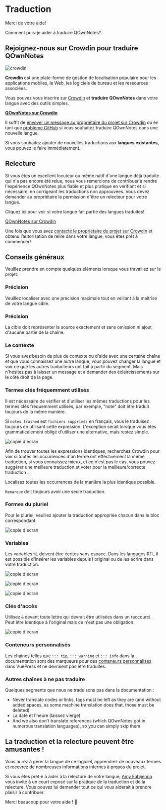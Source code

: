 # Traduction

Merci de votre aide!

Comment puis-je aider à traduire QOwnNotes?

## Rejoignez-nous sur Crowdin pour traduire QOwnNotes

![crowdin](/img/crowdin.png)

**Crowdin** est une plate-forme de gestion de localisation populaire pour les applications mobiles, le Web, les logiciels de bureau et les ressources associées.

Vous pouvez vous inscrire sur [Crowdin](https://crowdin.com/project/qownnotes/invite) et **traduire** **QOwnNotes** dans votre langue avec des outils simples.

**[QOwnNotes sur Crowdin](https://crowdin.com/project/qownnotes/invite)**

Il suffit de [envoyer un message au propriétaire du projet sur Crowdin](https://crowdin.com/profile/pbek) ou en tant que [problème GitHub](https://github.com/pbek/QOwnNotes/issues) si vous souhaitez traduire QOwnNotes dans une nouvelle langue.

Si vous souhaitez ajouter de nouvelles traductions aux **langues existantes**, vous pouvez le faire immédiatement.

## Relecture

Si vous êtes un excellent locuteur ou même natif d'une langue déjà traduite qui n'a pas encore été relue, nous vous remercions de contribuer à rendre l'expérience QOwnNotes plus fiable et plus pratique en vérifiant et si nécessaire, en corrigeant les traductions non approuvées. Vous devez demander au propriétaire la permission d'être un relecteur pour votre langue.

Cliquez ici pour voir si votre langue fait partie des langues traduites!

[QOwnNotes sur Crowdin](https://translate.qownnotes.org/)

Une fois que vous avez [contacté le propriétaire du projet sur Crowdin](https://crowdin.com/profile/pbek) et obtenu l’autorisation de relire dans votre langue, vous êtes prêt à commencer!

## Conseils généraux

Veuillez prendre en compte quelques éléments lorsque vous travaillez sur le projet.

### Précision

Veuillez localiser avec une précision maximale tout en veillant à la maîtrise de votre langue cible.

### Précision

La cible doit représenter la source exactement et sans omission ni ajout d'aucune partie de la chaîne.

### Le contexte

Si vous avez besoin de plus de contexte ou d'aide avec une certaine chaîne et que vous connaissez une autre langue, vous pouvez changer la langue et voir ce que les autres traducteurs ont fait à partir du segment. Mais n'hésitez pas à laisser un message et à demander des éclaircissements sur le côté droit de la page.

### Termes clés fréquemment utilisés

Il est nécessaire de vérifier et d'utiliser les mêmes traductions pour les termes clés fréquemment utilisés, par exemple, "note" doit être traduit toujours de la même manière.

Si `notes trashed` est `fichiers supprimés` en français, vous le traduisez toujours en utilisant cette expression. L'exception serait lorsque vous êtes grammaticalement obligé d'utiliser une alternative, mais restez simple.

![copie d'écran](/img/crowdin/screenshot-7.png)

Afin de trouver toutes les expressions identiques, recherchez Crowdin pour voir si toutes les occurrences d'un terme ont effectivement la même traduction, si vous connaissez mieux, et ce n'est pas le cas, vous pouvez suggérer une meilleure traduction et voter pour la meilleure/correcte traduction .

Localisez toutes les occurrences de la manière la plus identique possible.

`Remarque` doit toujours avoir une seule traduction.

### Formes du pluriel

Pour le pluriel, veuillez ajouter la traduction appropriée chacun dans le bloc correspondant.

![copie d'écran](/img/crowdin/screenshot-4.png)

### Variables

Les variables `%1` doivent être écrites sans espace. Dans les langages RTL il est possible d'insérer les variables depuis l'original ou de les écrire dans votre traduction.

![copie d'écran](/img/crowdin/screenshot-1.png)

![copie d'écran](/img/crowdin/screenshot-5.png)

![copie d'écran](/img/crowdin/screenshot-3.png)

### Clés d'accès

Utilisez `&` devant toute lettre qui devrait être utilisées dans un raccourci. Peut être identique à l'original mais ce n'est pas une obligation.

![copie d'écran](/img/crowdin/screenshot-4.png)

### Conteneurs personnalisés

Les chaînes telles que `::: tip`, `::: warning` et `::: info` dans la documentation sont des marqueurs pour des [conteneurs personnalisés](https://vuepress.vuejs.org/guide/markdown.html#custom-containers) dans VuePress et ne devraient pas être traduites.

### Autres chaînes à ne pas traduire

Quelques segments que nous ne traduisons pas dans la documentation :

- Never translate codes or links, tags must be left as they are (and without added spaces, as some machine translation does that, those must be deleted)
- La date et l'heure (laissez vierge)
- And we also don't translate references (which QOwnNotes got in numerous translation languages), so you can simply skip them

## La traduction et la relecture peuvent être amusantes !

Vous aurez à gérer la langue de ce logiciel, apprendrez de nouveaux termes et recevrez de nombreuses informations internes à propos du projet.

Si vous êtes prêt⋅e à aider à la relecture de votre langue, [Amy Fabijenna](https://crowdin.com/profile/rawfreeamy) vous invite à un court exposé sur la pratique de la traduction et de la relecture. Vous pouvez lui demander tout ce qui vous aiderait à prendre plaisir à contribuer.

Merci beaucoup pour votre aide ! 🙂
